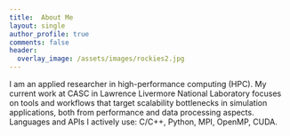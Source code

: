 ```yaml
---
title:  About Me
layout: single
author_profile: true
comments: false
header:
  overlay_image: /assets/images/rockies2.jpg
---
```


I am an applied researcher in high-performance computing (HPC). My current work at CASC in Lawrence Livermore National Laboratory focuses on tools and workflows that target scalability bottlenecks in simulation applications, both from performance and data processing aspects. Languages and APIs I actively use: C/C++, Python, MPI, OpenMP, CUDA.

